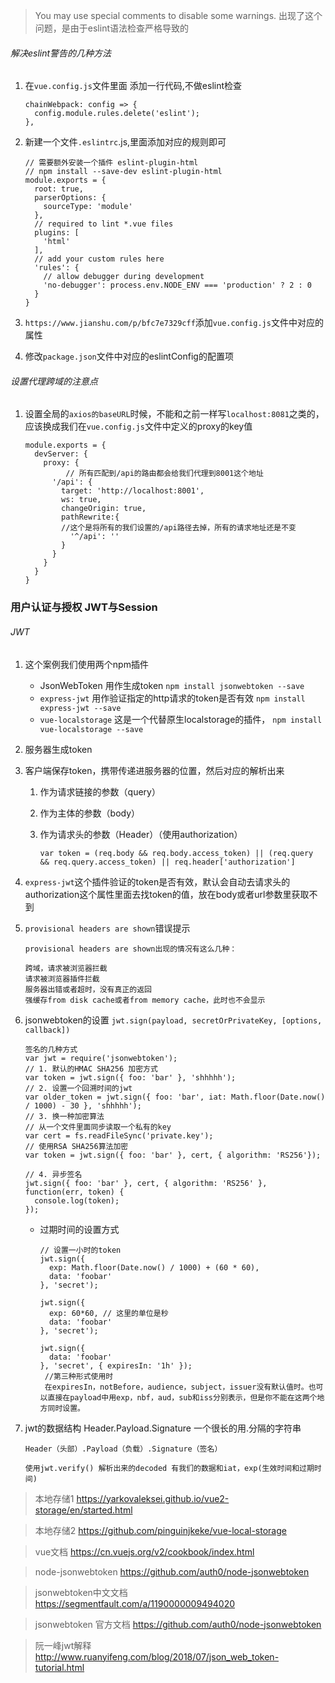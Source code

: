 > You may use special comments to disable some warnings. 出现了这个问题，是由于eslint语法检查严格导致的

###### 解决eslint警告的几种方法

1. 在`vue.config.js`文件里面 添加一行代码,不做eslint检查

   ```
   chainWebpack: config => {
     config.module.rules.delete('eslint');
   },
   ```

2. 新建一个文件`.eslintrc`.js,里面添加对应的规则即可

   ```
   // 需要额外安装一个插件 eslint-plugin-html
   // npm install --save-dev eslint-plugin-html
   module.exports = {
     root: true,
     parserOptions: {
       sourceType: 'module'
     },
     // required to lint *.vue files
     plugins: [
       'html'
     ],
     // add your custom rules here
     'rules': {
       // allow debugger during development
       'no-debugger': process.env.NODE_ENV === 'production' ? 2 : 0
     }
   }
   ```

   

3. `https://www.jianshu.com/p/bfc7e7329cff`添加`vue.config.js`文件中对应的属性

4. 修改`package.json`文件中对应的eslintConfig的配置项



###### 设置代理跨域的注意点

1. 设置全局的`axios的baseURL`时候，不能和之前一样写`localhost:8081`之类的，应该换成我们在`vue.config.js`文件中定义的proxy的key值

   ```
   module.exports = {
     devServer: {
       proxy: {
    		// 所有匹配到/api的路由都会给我们代理到8001这个地址   
         '/api': {
           target: 'http://localhost:8001',
           ws: true,
           changeOrigin: true,
           pathRewrite:{
           //这个是将所有的我们设置的/api路径去掉，所有的请求地址还是不变
             '^/api': ''
           }
         }
       }
     }
   }
   ```



### 用户认证与授权  JWT与Session

###### JWT

1. 这个案例我们使用两个npm插件

   - JsonWebToken 用作生成token `npm install jsonwebtoken --save`
   - `express-jwt` 用作验证指定的http请求的token是否有效 `npm install express-jwt --save`
   - `vue-localstorage` 这是一个代替原生localstorage的插件， `npm install vue-localstorage --save`

2. 服务器生成token

3. 客户端保存token，携带传递进服务器的位置，然后对应的解析出来

   1. 作为请求链接的参数（query）

   2. 作为主体的参数（body）

   3. 作为请求头的参数（Header）（使用authorization）

      ```
      var token = (req.body && req.body.access_token) || (req.query && req.query.access_token) || req.header['authorization']
      ```

4. `express-jwt`这个插件验证的token是否有效，默认会自动去请求头的authorization这个属性里面去找token的值，放在body或者url参数里获取不到

5. `provisional headers are shown`错误提示

   ```
   provisional headers are shown出现的情况有这么几种：
   
   跨域，请求被浏览器拦截
   请求被浏览器插件拦截
   服务器出错或者超时，没有真正的返回
   强缓存from disk cache或者from memory cache，此时也不会显示
   ```

6. jsonwebtoken的设置 `jwt.sign(payload, secretOrPrivateKey, [options, callback])`

   ```
   签名的几种方式
   var jwt = require('jsonwebtoken');
   // 1. 默认的HMAC SHA256 加密方式
   var token = jwt.sign({ foo: 'bar' }, 'shhhhh');
   // 2. 设置一个回溯时间的jwt
   var older_token = jwt.sign({ foo: 'bar', iat: Math.floor(Date.now() / 1000) - 30 }, 'shhhhh');
   // 3. 换一种加密算法
   // 从一个文件里面同步读取一个私有的key
   var cert = fs.readFileSync('private.key');
   // 使用RSA SHA256算法加密
   var token = jwt.sign({ foo: 'bar' }, cert, { algorithm: 'RS256'});
   
   // 4. 异步签名
   jwt.sign({ foo: 'bar' }, cert, { algorithm: 'RS256' }, function(err, token) {
     console.log(token);
   });
   ```

   - 过期时间的设置方式

     ```
     // 设置一小时的token
     jwt.sign({
       exp: Math.floor(Date.now() / 1000) + (60 * 60),
       data: 'foobar'
     }, 'secret');
     
     jwt.sign({
       exp: 60*60, // 这里的单位是秒
       data: 'foobar'
     }, 'secret');
     
     jwt.sign({
       data: 'foobar'
     }, 'secret', { expiresIn: '1h' });
      //第三种形式使用时
      在expiresIn，notBefore，audience，subject，issuer没有默认值时。也可以直接在payload中用exp，nbf，aud，sub和iss分别表示，但是你不能在这两个地方同时设置。
     ```

7. jwt的数据结构 Header.Payload.Signature 一个很长的用.分隔的字符串

   ```
   Header（头部）.Payload（负载）.Signature（签名）
   
   使用jwt.verify() 解析出来的decoded 有我们的数据和iat，exp(生效时间和过期时间)
   ```

   





> 本地存储1  https://yarkovaleksei.github.io/vue2-storage/en/started.html

> 本地存储2 https://github.com/pinguinjkeke/vue-local-storage

> vue文档  https://cn.vuejs.org/v2/cookbook/index.html

> node-jsonwebtoken https://github.com/auth0/node-jsonwebtoken

> jsonwebtoken中文文档   https://segmentfault.com/a/1190000009494020

> jsonwebtoken 官方文档  https://github.com/auth0/node-jsonwebtoken

> 阮一峰jwt解释  http://www.ruanyifeng.com/blog/2018/07/json_web_token-tutorial.html